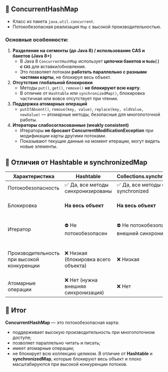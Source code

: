## 🔹 ConcurrentHashMap
- Класс из пакета `java.util.concurrent`.
- Потокобезопасная реализация `Map` с высокой производительностью.
### Основные особенности:
1. **Разделение на сегменты (до Java 8) / использование CAS и бакетов (Java 8+)**
    - В Java 8 `ConcurrentHashMap` использует **цепочки бакетов и `Node[]` с `CAS`** для вставки/обновления.
    - Это позволяет потокам **работать параллельно с разными частями карты**, не блокируя весь объект.
2. **Отсутствие глобальной блокировки**
    - Методы `put()`, `get()`, `remove()` **не блокируют всю карту**.
    - В отличие от `Hashtable` или `synchronizedMap()`, блокировка частичная или вовсе отсутствует при чтении.
3. **Поддержка атомарных операций**
    - `putIfAbsent()`, `remove(key, value)`, `replace(key, oldValue, newValue)` — атомарные методы, безопасные для многопоточной работы.
4. **Итераторы слабосогласованные (weakly consistent)**
    - Итераторы **не бросают ConcurrentModificationException** при модификации карты другими потоками.
    - Показывают текущие данные на момент итерации, могут видеть новые элементы.
## 🔹 Отличия от Hashtable и synchronizedMap

|Характеристика|Hashtable|Collections.synchronizedMap|ConcurrentHashMap|
|---|---|---|---|
|Потокобезопасность|✅ Да, все методы синхронизированы|✅ Да, все методы обёрнуты synchronized|✅ Да, частичная блокировка / CAS|
|Блокировка|**На весь объект**|**На весь объект**|**На сегменты / ключи**, чтение без блокировки|
|Итератор|⛔ Не потокобезопасен|⛔ Не потокобезопасен без внешней синхронизации|✅ Weakly consistent, безопасен для параллельной итерации|
|Производительность при высокой конкуренции|❌ Низкая (блокировка всего объекта)|❌ Низкая|✅ Высокая (разделённая блокировка, минимум синхронизации)|
|Атомарные операции|❌ Нет (нужна внешняя синхронизация)|❌ Нет|✅ Есть (`putIfAbsent`, `replace`, `computeIfAbsent`)|
## 🔹 Итог
**ConcurrentHashMap** — это потокобезопасная карта:
- поддерживает высокую производительность при многопоточном доступе;
- позволяет параллельно читать и писать;
- имеет атомарные операции;
- не блокирует всю коллекцию целиком.
В отличие от **Hashtable** и **synchronizedMap**, которые блокируют весь объект и плохо масштабируются при высокой конкуренции потоков.